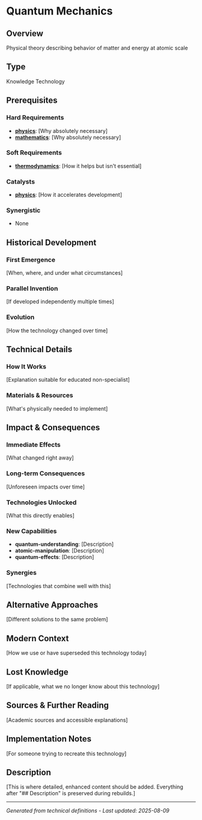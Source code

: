 # Quantum Mechanics

## Overview
Physical theory describing behavior of matter and energy at atomic scale

## Type
Knowledge Technology

## Prerequisites

### Hard Requirements
- **[physics](../physics/README.md)**: [Why absolutely necessary]
- **[mathematics](../mathematics/README.md)**: [Why absolutely necessary]

### Soft Requirements
- **[thermodynamics](../thermodynamics/README.md)**: [How it helps but isn't essential]

### Catalysts
- **[physics](../physics/README.md)**: [How it accelerates development]

### Synergistic
- None

## Historical Development

### First Emergence
[When, where, and under what circumstances]





### Parallel Invention
[If developed independently multiple times]

### Evolution
[How the technology changed over time]

## Technical Details

### How It Works
[Explanation suitable for educated non-specialist]

### Materials & Resources
[What's physically needed to implement]





## Impact & Consequences

### Immediate Effects
[What changed right away]

### Long-term Consequences
[Unforeseen impacts over time]

### Technologies Unlocked
[What this directly enables]

### New Capabilities
- **quantum-understanding**: [Description]
- **atomic-manipulation**: [Description]
- **quantum-effects**: [Description]

### Synergies
[Technologies that combine well with this]

## Alternative Approaches
[Different solutions to the same problem]

## Modern Context
[How we use or have superseded this technology today]

## Lost Knowledge
[If applicable, what we no longer know about this technology]

## Sources & Further Reading
[Academic sources and accessible explanations]

## Implementation Notes
[For someone trying to recreate this technology]

## Description



[This is where detailed, enhanced content should be added. Everything after "## Description" is preserved during rebuilds.]

---
*Generated from technical definitions - Last updated: 2025-08-09*
